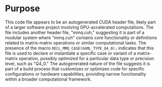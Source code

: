 # Purpose
This code file appears to be an autogenerated CUDA header file, likely part of a larger software project involving GPU-accelerated computations. The file includes another header file, "mmq.cuh," suggesting it is part of a modular system where "mmq.cuh" contains core functionality or definitions related to matrix-matrix operations or similar computational tasks. The presence of the macro `DECL_MMQ_CASE(GGML_TYPE_Q4_0);` indicates that this file is used to declare or instantiate a specific case or variant of a matrix-matrix operation, possibly optimized for a particular data type or precision level, such as "Q4_0." The autogenerated nature of the file suggests it is part of a build process that customizes or optimizes code for specific configurations or hardware capabilities, providing narrow functionality within a broader computational framework.
